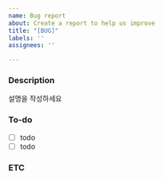 ```yaml
---
name: Bug report
about: Create a report to help us improve
title: "[BUG]"
labels: ''
assignees: ''

---
```


### Description
설명을 작성하세요

### To-do
- [ ] todo
- [ ] todo

### ETC
